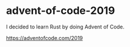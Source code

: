 # advent-of-code-2019

I decided to learn Rust by doing Advent of Code.

https://adventofcode.com/2019
